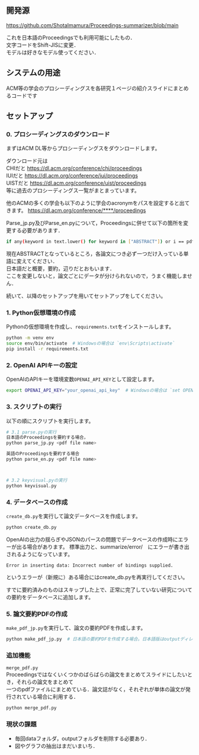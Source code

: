 ## 開発源
https://github.com/ShotaImamura/Proceedings-summarizer/blob/main

これを日本語のProceedingsでも利用可能にしたもの．  
文字コードをShift-JISに変更．  
モデルは好きなモデル使ってください．  

## システムの用途
ACM等の学会のプロシーディングスを各研究１ページの紹介スライドにまとめるコードです



## セットアップ

### 0. プロシーディングスのダウンロード
まずはACM DL等からプロシーディングスをダウンロードします。

ダウンロード元は  
CHIだと https://dl.acm.org/conference/chi/proceedings  
IUIだと https://dl.acm.org/conference/iui/proceedings  
UISTだと https://dl.acm.org/conference/uist/proceedings  
等に過去のプロシーディングス一覧がまとまっています。

他のACMの多くの学会も以下のように学会のacronymをパスを設定すると出てきます。
https://dl.acm.org/conference/****/proceedings

Parse_jp.py及びParse_en.pyについて，Proceedingsに併せて以下の箇所を変更する必要があります．

```bash
if any(keyword in text.lower() for keyword in ["ABSTRACT"]) or i == pdf.page_count - 1:
```
現在ABSTRACTとなっているところ，各論文につき必ず一つだけ入っている単語に変えてください．  
日本語だと概要，要約，辺りだとおもいます．  
ここを変更しないと，論文ごとにデータが分けられないので，うまく機能しません．  



続いて、以降のセットアップを用いてセットアップをしてください。

### 1. Python仮想環境の作成
Pythonの仮想環境を作成し、`requirements.txt`をインストールします。

```bash
python -m venv env
source env/bin/activate  # Windowsの場合は `env\Scripts\activate`
pip install -r requirements.txt
```

### 2. OpenAI APIキーの設定
OpenAIのAPIキーを環境変数`OPENAI_API_KEY`として設定します。

```bash
export OPENAI_API_KEY="your_openai_api_key"  # Windowsの場合は `set OPENAI_API_KEY=your_openai_api_key`
```

### 3. スクリプトの実行
以下の順にスクリプトを実行します。

```bash
# 3.1 parse.pyの実行
日本語のProceedingsを要約する場合，
python parse_jp.py <pdf file name>

英語のProceedingsを要約する場合
python parse_en.py <pdf file name>



# 3.2 keyvisual.pyの実行
python keyvisual.py

```

### 4. データベースの作成
`create_db.py`を実行して論文データベースを作成します。

```bash
python create_db.py
```

OpenAIの出力の揺らぎやJSONのパースの問題でデータベースの作成時にエラーが出る場合があります。
標準出力と、summarize/error/　にエラーが書き出されるようになっています。

```
Error in inserting data: Incorrect number of bindings supplied. 
```
というエラーが（新規に）ある場合にはcreate_db.pyを再実行してください。

すでに要約済みのものはスキップした上で、正常に完了していない研究についての要約をデータベースに追加します。

### 5. 論文要約PDFの作成
`make_pdf_jp.py`を実行して、論文の要約PDFを作成します。

```bash
python make_pdf_jp.py  # 日本語の要約PDFを作成する場合。日本語版はoutputディレクトリに、全論文を要約したPDFと（デフォルトでは）100ページ毎に分割したPDF群が出力されます。
```

### 追加機能
`merge_pdf.py`  
Proceedingsではなくいくつかのばらばらの論文をまとめてスライドにしたいとき，それらの論文をまとめて  
一つのpdfファイルにまとめている．論文誌がなく，それぞれが単体の論文が発行されている場合に利用する．  

```bash
python merge_pdf.py
```

### 現状の課題
- 毎回dataフォルダ，outputフォルダを削除する必要あり．
- 図やグラフの抽出はまだいまいち．




